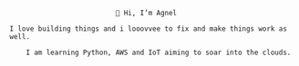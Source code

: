                               👋 Hi, I’m Agnel

    I love building things and i looovvee to fix and make things work as well.

        I am learning Python, AWS and IoT aiming to soar into the clouds.  




<!---
agnelroyan/agnelroyan is a ✨ special ✨ repository because its `README.md` (this file) appears on your GitHub profile.
You can click the Preview link to take a look at your changes.
--->
